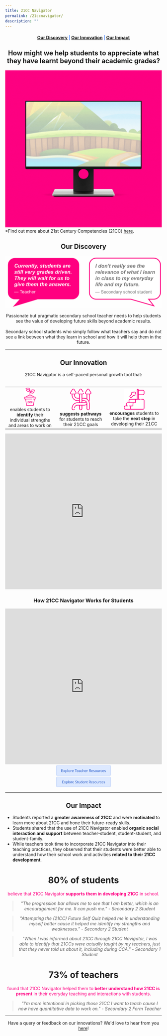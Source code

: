 ```yaml
---
title: 21CC Navigator
permalink: /21ccnavigator/
description: ""
---
```

<center><h4 style="color:#578ffe;"><a href="#discovery">Our Discovery</a>  |  <a href="#innovation">Our Innovation</a>  |  <a href="#impact">Our Impact</a></h4></center>

<center><h2>How might we help students to appreciate what they have learnt beyond their academic grades?</h2></center>

![Welcome to 21CC Navigator](/images/21CC%20Navigator/21cc%20navigator%20featured%20image.gif)
*Find out more about 21st Century Competencies (21CC) <a href="https://www.moe.gov.sg/education-in-sg/21st-century-competencies" target="_blank" rel="noopener noreferrer">here</a>.

<center><h2 id="discovery">Our Discovery</h2></center>

![Why 21CC Navigator?](/images/21CC%20Navigator/why%2021cc%20navigator%202.png)

<center>Passionate but pragmatic secondary school teacher needs to help students see the value of developing future skills beyond academic results. 
<br><br>
Secondary school students who simply follow what teachers say and do not see a link between what they learn in school and how it will help them in the future.
</center>

-----------------

<center><h2 id="innovation">Our Innovation</h2></center>
<center>21CC Navigator is a self-paced personal growth tool that:<br><br>
<div style="overflow-x:auto;">
<table>
	<tbody>
		<tr>
			<td style="text-align: center"><img style="width:25%" src="/images/21CC%20Navigator/identify%20growth.png"><br>enables students to <b>identify</b> their individual strengths and areas to work on</td>
			<td style="text-align: center"><img style="width:45%" src="/images/21CC%20Navigator/pathways.png"><br><b>suggests pathways</b> for students to reach their 21CC goals</td>
			<td style="text-align: center"><img style="width:40%" src="/images/21CC%20Navigator/next%20step.png"><br><b>encourages</b> students to take the <b>next step</b> in developing their 21CC</td>
		</tr>
	</tbody>
</table>
</div>
</center>

<iframe src="https://docs.google.com/presentation/d/e/2PACX-1vT3xM89P0zP9ee_tJjvx0YzCmjOI37YJXhzfWSiBoBsucny26-QTLW0uChitikWWA/embed?start=true&amp;loop=true&amp;delayms=5000" frameborder="0" width="100%" height="500" allowfullscreen="true"></iframe>

<center><h3>How 21CC Navigator Works for Students</h3></center>

<iframe src="https://docs.google.com/presentation/d/e/2PACX-1vQMuTCMlD7MhpAnjw3OD6eHkxe6zqPLePSYu7_bwSu4SwLytFrLRSA6ET_aB8hkBg/embed?start=false&amp;loop=true&amp;delayms=10000" frameborder="0" width="100%" height="500" allowfullscreen="true"></iframe>

<center><a rel="noopener noreferrer" target="_blank" href="/21ccnavigator/teacher"><img style="width:35%; display: inline;" src="/images/Buttons/Explore%20Teacher%20Resources.png"></a></center><center><a rel="noopener noreferrer" target="_blank" href="/21ccnavigator/student"><img style="width:35%; display: inline;" src="/images/Buttons/explore%20student%20resources.png"></a></center>

------------------

<center><h2 id="impact">Our Impact</h2></center>

<ul>
	<li>Students reported a <b>greater awareness of 21CC</b> and were <b>motivated</b> to learn more about 21CC and hone their future-ready skills.</li>
	<li>Students shared that the use of 21CC Navigator enabled <b>organic social interaction and support</b> between teacher-student, student-student, and student-family.</li>
		<li>While teachers took time to incorporate 21CC Navigator into their teaching practices, they observed that their students were better able to understand how their school work and activities <b>related to their 21CC development</b>.</li>
	</ul>

<center><h1>80% of students</h1></center>
<center><p style="color:#ff0082;">believe that 21CC Navigator <b>supports them in developing 21CC</b> in school.</p></center>
	
<center><blockquote><i>"The progression bar allows me to see that I am better, which is an encouragement for me. It can push me." - Secondary 2 Student</i></blockquote></center>

<center><blockquote><i>"Attempting the (21CC) Future Self Quiz helped me in understanding myself better cause it helped me identify my strengths and weaknesses." - Secondary 2 Student</i></blockquote></center>

<center><blockquote><i>"When I was informed about 21CC through 21CC Navigator, I was able to identify that 21CCs were actually taught by my teachers, just that they never told us about it, including during CCA." - Secondary 1 Student</i></blockquote></center>

<center><h1>73% of teachers</h1></center>
<center><p style="color:#ff0082;">found that 21CC Navigator helped them to <b>better understand how 21CC is present</b> in their everyday teaching and interactions with students.</p></center>

<center><blockquote><i>"I’m more intentional in picking those 21CC I want to teach cause I now have quantitative data to work on." - Secondary 2 Form Teacher</i></blockquote></center>

--------

<center>Have a query or feedback on our innovations? We'd love to hear from you <a rel="noopener noreferrer" target="_blank" href="/contact">here</a>!</center>